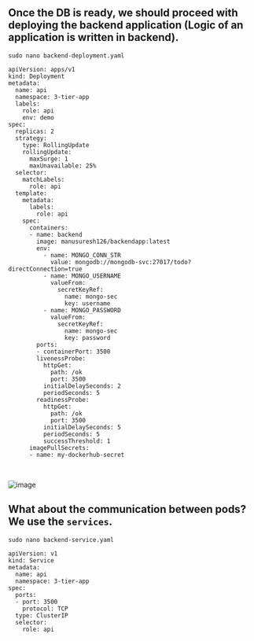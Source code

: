 ## Once the DB is ready, we should proceed with deploying the backend application (Logic of an application is written in backend).
```
sudo nano backend-deployment.yaml
```
```
apiVersion: apps/v1
kind: Deployment
metadata: 
  name: api
  namespace: 3-tier-app
  labels: 
    role: api
    env: demo
spec: 
  replicas: 2
  strategy: 
    type: RollingUpdate
    rollingUpdate:
      maxSurge: 1
      maxUnavailable: 25%
  selector: 
    matchLabels:
      role: api
  template:
    metadata:
      labels:
        role: api
    spec:
      containers:
      - name: backend
        image: manusuresh126/backendapp:latest
        env:
          - name: MONGO_CONN_STR
            value: mongodb://mongodb-svc:27017/todo?directConnection=true
          - name: MONGO_USERNAME
            valueFrom:
              secretKeyRef:
                name: mongo-sec
                key: username
          - name: MONGO_PASSWORD
            valueFrom:
              secretKeyRef:
                name: mongo-sec
                key: password
        ports:
        - containerPort: 3500
        livenessProbe: 
          httpGet:
            path: /ok
            port: 3500
          initialDelaySeconds: 2
          periodSeconds: 5
        readinessProbe:
          httpGet:
            path: /ok
            port: 3500
          initialDelaySeconds: 5
          periodSeconds: 5
          successThreshold: 1
      imagePullSecrets:
      - name: my-dockerhub-secret

```

<br>

![image](https://github.com/user-attachments/assets/75f92e54-9b77-4fd1-be11-e3b77b8f9dbe)

## What about the communication between pods? We use the `services`.
```
sudo nano backend-service.yaml
```
```
apiVersion: v1
kind: Service
metadata:
  name: api
  namespace: 3-tier-app
spec: 
  ports:
  - port: 3500
    protocol: TCP
  type: ClusterIP
  selector:
    role: api
```

